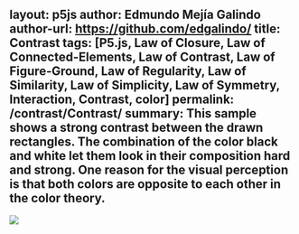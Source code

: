 layout: p5js
author: Edmundo Mejía Galindo
author-url: https://github.com/edgalindo/
title: Contrast
tags: [P5.js, Law of Closure, Law of Connected-Elements, Law of Contrast, Law of Figure-Ground, Law of Regularity, Law of Similarity, Law of Simplicity, Law of Symmetry, Interaction, Contrast, color]
permalink: /contrast/Contrast/
summary: This sample shows a strong contrast between the drawn rectangles. The combination of the color black and white let them look in their composition hard and strong. One reason for the visual perception is that both colors are opposite to each other in the color theory.
---

![](./.png)
